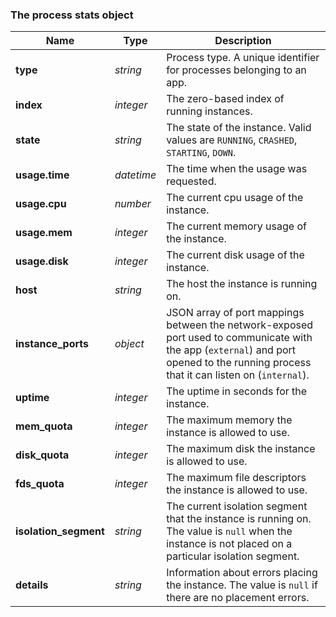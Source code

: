 ### The process stats object

Name | Type | Description
---- | ---- | -----------
**type** | _string_ | Process type. A unique identifier for processes belonging to an app.
**index** | _integer_ | The zero-based index of running instances.
**state** | _string_ | The state of the instance. Valid values are `RUNNING`, `CRASHED`, `STARTING`, `DOWN`.
**usage.time** | _datetime_ | The time when the usage was requested.
**usage.cpu** | _number_ | The current cpu usage of the instance.
**usage.mem** | _integer_ | The current memory usage of the instance.
**usage.disk** | _integer_ | The current disk usage of the instance.
**host** | _string_ | The host the instance is running on.
**instance_ports** | _object_ | JSON array of port mappings between the network-exposed port used to communicate with the app (`external`) and port opened to the running process that it can listen on (`internal`).
**uptime** | _integer_ | The uptime in seconds for the instance.
**mem_quota** | _integer_ | The maximum memory the instance is allowed to use.
**disk_quota** | _integer_ | The maximum disk the instance is allowed to use.
**fds_quota** | _integer_ | The maximum file descriptors the instance is allowed to use.
**isolation_segment** | _string_ | The current isolation segment that the instance is running on. The value is `null` when the instance is not placed on a particular isolation segment.
**details** | _string_ | Information about errors placing the instance. The value is `null`  if there are no placement errors.
